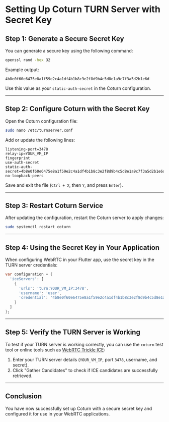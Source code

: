 # Setting Up Coturn TURN Server with Secret Key

## Step 1: Generate a Secure Secret Key

You can generate a secure key using the following command:

```bash
openssl rand -hex 32
```

Example output:

```
4b8e0f60e6475e8a1f59e2c4a1df4b1b8c3e2f8d9b4c5d8e1a9c7f3a5d2b1e6d
```

Use this value as your `static-auth-secret` in the Coturn configuration.

---

## Step 2: Configure Coturn with the Secret Key

Open the Coturn configuration file:

```bash
sudo nano /etc/turnserver.conf
```

Add or update the following lines:

```plaintext
listening-port=3478
relay-ip=YOUR_VM_IP
fingerprint
use-auth-secret
static-auth-secret=4b8e0f60e6475e8a1f59e2c4a1df4b1b8c3e2f8d9b4c5d8e1a9c7f3a5d2b1e6d
no-loopback-peers
```

Save and exit the file (`Ctrl + X`, then `Y`, and press `Enter`).

---

## Step 3: Restart Coturn Service

After updating the configuration, restart the Coturn server to apply changes:

```bash
sudo systemctl restart coturn
```

---

## Step 4: Using the Secret Key in Your Application

When configuring WebRTC in your Flutter app, use the secret key in the TURN server credentials:

```dart
var configuration = {
  'iceServers': [
    {
      'urls': 'turn:YOUR_VM_IP:3478',
      'username': 'user',
      'credential': '4b8e0f60e6475e8a1f59e2c4a1df4b1b8c3e2f8d9b4c5d8e1a9c7f3a5d2b1e6d'
    }
  ]
};
```

---

## Step 5: Verify the TURN Server is Working

To test if your TURN server is working correctly, you can use the `coturn` test tool or online tools such as [WebRTC Trickle ICE](https://webrtc.github.io/samples/src/content/peerconnection/trickle-ice/):

1. Enter your TURN server details (`YOUR_VM_IP`, port `3478`, username, and secret).
2. Click "Gather Candidates" to check if ICE candidates are successfully retrieved.

---

## Conclusion

You have now successfully set up Coturn with a secure secret key and configured it for use in your WebRTC applications.

